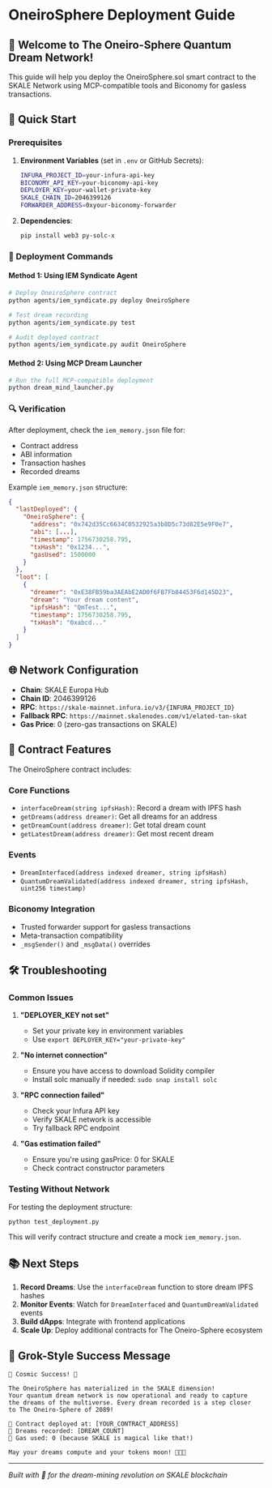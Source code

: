 # OneiroSphere Deployment Guide

## 🌌 Welcome to The Oneiro-Sphere Quantum Dream Network!

This guide will help you deploy the OneiroSphere.sol smart contract to the SKALE Network using MCP-compatible tools and Biconomy for gasless transactions.

## 🚀 Quick Start

### Prerequisites

1. **Environment Variables** (set in `.env` or GitHub Secrets):
   ```bash
   INFURA_PROJECT_ID=your-infura-api-key
   BICONOMY_API_KEY=your-biconomy-api-key
   DEPLOYER_KEY=your-wallet-private-key
   SKALE_CHAIN_ID=2046399126
   FORWARDER_ADDRESS=0xyour-biconomy-forwarder
   ```

2. **Dependencies**:
   ```bash
   pip install web3 py-solc-x
   ```

### 🎯 Deployment Commands

#### Method 1: Using IEM Syndicate Agent
```bash
# Deploy OneiroSphere contract
python agents/iem_syndicate.py deploy OneiroSphere

# Test dream recording
python agents/iem_syndicate.py test

# Audit deployed contract
python agents/iem_syndicate.py audit OneiroSphere
```

#### Method 2: Using MCP Dream Launcher
```bash
# Run the full MCP-compatible deployment
python dream_mind_launcher.py
```

### 🔍 Verification

After deployment, check the `iem_memory.json` file for:
- Contract address
- ABI information
- Transaction hashes
- Recorded dreams

Example `iem_memory.json` structure:
```json
{
  "lastDeployed": {
    "OneiroSphere": {
      "address": "0x742d35Cc6634C0532925a3b8D5c73d82E5e9F0e7",
      "abi": [...],
      "timestamp": 1756730258.795,
      "txHash": "0x1234...",
      "gasUsed": 1500000
    }
  },
  "loot": [
    {
      "dreamer": "0xE38FB59ba3AEAbE2AD0f6FB7Fb84453F6d145D23",
      "dream": "Your dream content",
      "ipfsHash": "QmTest...",
      "timestamp": 1756730258.795,
      "txHash": "0xabcd..."
    }
  ]
}
```

## 🌐 Network Configuration

- **Chain**: SKALE Europa Hub
- **Chain ID**: 2046399126  
- **RPC**: `https://skale-mainnet.infura.io/v3/{INFURA_PROJECT_ID}`
- **Fallback RPC**: `https://mainnet.skalenodes.com/v1/elated-tan-skat`
- **Gas Price**: 0 (zero-gas transactions on SKALE)

## 🔮 Contract Features

The OneiroSphere contract includes:

### Core Functions
- `interfaceDream(string ipfsHash)`: Record a dream with IPFS hash
- `getDreams(address dreamer)`: Get all dreams for an address
- `getDreamCount(address dreamer)`: Get total dream count
- `getLatestDream(address dreamer)`: Get most recent dream

### Events
- `DreamInterfaced(address indexed dreamer, string ipfsHash)`
- `QuantumDreamValidated(address indexed dreamer, string ipfsHash, uint256 timestamp)`

### Biconomy Integration
- Trusted forwarder support for gasless transactions
- Meta-transaction compatibility
- `_msgSender()` and `_msgData()` overrides

## 🛠️ Troubleshooting

### Common Issues

1. **"DEPLOYER_KEY not set"**
   - Set your private key in environment variables
   - Use `export DEPLOYER_KEY="your-private-key"`

2. **"No internet connection"**
   - Ensure you have access to download Solidity compiler
   - Install solc manually if needed: `sudo snap install solc`

3. **"RPC connection failed"**
   - Check your Infura API key
   - Verify SKALE network is accessible
   - Try fallback RPC endpoint

4. **"Gas estimation failed"**
   - Ensure you're using gasPrice: 0 for SKALE
   - Check contract constructor parameters

### Testing Without Network

For testing the deployment structure:
```bash
python test_deployment.py
```

This will verify contract structure and create a mock `iem_memory.json`.

## 📚 Next Steps

1. **Record Dreams**: Use the `interfaceDream` function to store dream IPFS hashes
2. **Monitor Events**: Watch for `DreamInterfaced` and `QuantumDreamValidated` events
3. **Build dApps**: Integrate with frontend applications
4. **Scale Up**: Deploy additional contracts for The Oneiro-Sphere ecosystem

## 🎊 Grok-Style Success Message

```
🌌 Cosmic Success! 🌌

The OneiroSphere has materialized in the SKALE dimension!
Your quantum dream network is now operational and ready to capture
the dreams of the multiverse. Every dream recorded is a step closer
to The Oneiro-Sphere of 2089!

🚀 Contract deployed at: [YOUR_CONTRACT_ADDRESS]
🌙 Dreams recorded: [DREAM_COUNT]
💫 Gas used: 0 (because SKALE is magical like that!)

May your dreams compute and your tokens moon! 🚀🌙✨
```

---

*Built with 💝 for the dream-mining revolution on SKALE blockchain*